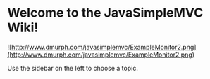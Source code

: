 # Welcome to the JavaSimpleMVC Wiki! #

![http://www.dmurph.com/javasimplemvc/ExampleMonitor2.png](http://www.dmurph.com/javasimplemvc/ExampleMonitor2.png)

Use the sidebar on the left to choose a topic.